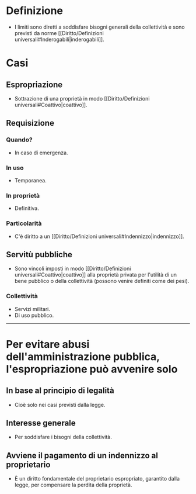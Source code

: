 # Definizione
- I limiti sono diretti a soddisfare bisogni generali della collettività e sono previsti da norme [[Diritto/Definizioni universali#Inderogabili|inderogabili]].
# Casi
## Espropriazione
- Sottrazione di una proprietà in modo [[Diritto/Definizioni universali#Coattivo|coattivo]].
## Requisizione
### Quando?
- In caso di emergenza.
### In uso
- Temporanea.
### In proprietà
- Definitiva.
### Particolarità
- C'è diritto a un [[Diritto/Definizioni universali#Indennizzo|indennizzo]].
## Servitù pubbliche
- Sono vincoli imposti in modo [[Diritto/Definizioni universali#Coattivo|coattivo]] alla proprietà privata per l'utilità di un bene pubblico o della collettività (possono venire definiti come dei pesi).
### Collettività
- Servizi militari.
- Di uso pubblico.

---

# Per evitare abusi dell'amministrazione pubblica, l'espropriazione può avvenire solo

## In base al principio di legalità
- Cioè solo nei casi previsti dalla legge.
## Interesse generale
- Per soddisfare i bisogni della collettività.
## Avviene il pagamento di un indennizzo al proprietario
- È un diritto fondamentale del proprietario espropriato, garantito dalla legge, per compensare la perdita della proprietà.
